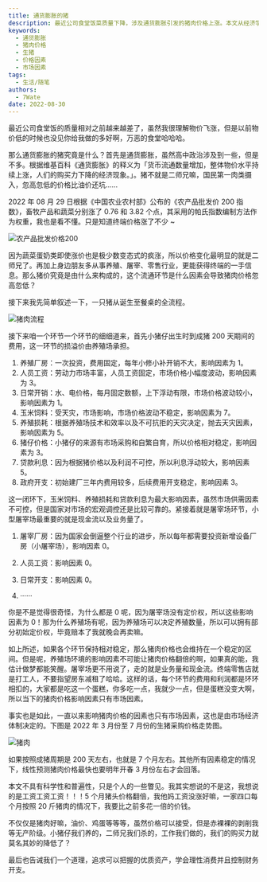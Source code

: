 ```yaml
---
title: 通货膨胀的猪
description: 最近公司食堂饭菜质量下降，涉及通货膨胀引发的猪肉价格上涨。本文从经济学角度探讨通货膨胀和猪肉价格的关系，分析了猪肉生产流程中各环节的影响因素，以及市场因素对猪肉价格的影响。
keywords:
  - 通货膨胀
  - 猪肉价格
  - 生猪
  - 价格因素
  - 市场因素
tags:
  - 生活/随笔
authors:
  - 7Wate
date: 2022-08-30
---
```


最近公司食堂饭的质量相对之前越来越差了，虽然我很理解物价飞涨，但是以前物价低的时候也没见你给我做的多好啊，万恶的食堂哈哈哈。

那么通货膨胀的猪究竟是什么？首先是通货膨胀，虽然高中政治涉及到一些，但是不多。根据维基百科《通货膨胀》的释义为「货币流通数量增加，整体物价水平持续上涨，人们的购买力下降的经济现象。」。猪不就是二师兄嘛，国民第一肉类摄入，忽高忽低的价格比油价还坑……

2022 年 08 月 29 日根据《中国农业农村部》公布的《农产品批发价 200 指数》，畜牧产品和蔬菜分别涨了 0.76 和 3.82 个点，其采用的帕氏指数编制方法作为权重，我也是看不懂。只是知道终端价格涨了不少 ~

![农产品批发价格200](https://static.7wate.com/img/2022/08/30/4a867fdac4713.png)

因为蔬菜蛋奶类即使涨价也是极少数变态式的疯涨，所以价格变化最明显的就是二师兄了。再加上身边朋友多从事养殖、屠宰、零售行业，更能获得终端的一手信息。那么猪价究竟是由什么来构成的，这个流通环节是什么因素会导致猪肉价格忽高忽低？

接下来我先简单叙述一下，一只猪从诞生至餐桌的全流程。

![猪肉流程](https://static.7wate.com/img/2022/08/30/3484b5d51dad0.png)

接下来咱一个环节一个环节的细细道来，首先小猪仔出生时到成猪 200 天期间的费用，这一环节的损溢价由养殖场承担。

1. 养殖厂房：一次投资，费用固定，每年小修小补开销不大，影响因素为 1。
2. 人员工资：劳动力市场丰富，人员工资固定，市场价格小幅度波动，影响因素为 3。
3. 日常开销：水、电价格，每月固定数额，上下浮动有限，市场价格波动较小，影响因素为 1。
4. 玉米饲料：受天灾，市场影响，市场价格波动不稳定，影响因素为 7。
5. 养殖损耗：根据养殖场技术和效率以及不可抗拒的天灾决定，抛去天灾因素，影响因素为 5。
6. 猪仔价格：小猪仔的来源有市场采购和自繁自育，所以价格相对稳定，影响因素为 3。
7. 贷款利息：因为根据猪价格以及利润不可控，所以利息浮动较大，影响因素 5。
8. 政府开支：初始建厂三年内费用较多，后续费用开支稳定，影响因素 3。

这一闭环下，玉米饲料、养殖损耗和贷款利息为最大影响因素，虽然市场供需因素不可控，但是国家对市场的宏观调控还是比较可靠的。紧接着就是屠宰场环节，小型屠宰场最重要的就是现金流以及业务量了。

1. 屠宰厂房：因为国家会倒逼整个行业的进步，所以每年都需要投资新增设备厂房（小屠宰场），影响因素 0。
2. 人员工资：影响因素 0。
3. 日常开支：影响因素 0。

4. ······

你是不是觉得很奇怪，为什么都是 0 呢，因为屠宰场没有定价权，所以这些影响因素为 0！那为什么养殖场有呢，因为养殖场可以决定养殖数量，所以可以拥有部分初始定价权，毕竟赔本了我就晚会再卖嘛。

如上所述，如果各个环节保持相对稳定，那么猪肉价格也会维持在一个稳定的区间。但是呢，养殖场环境的影响因素不可能让猪肉价格翻倍的啊，如果真的能，我估计做梦都能笑醒。屠宰场更不用说了，走的就是业务量和现金流。终端零售店就是打工人，不要指望房东减租了哈哈。这样的话，每个环节的费用和利润都是环环相扣的，大家都是吃这一个蛋糕，你多吃一点，我就少一点，但是蛋糕没变大啊，所以当下的猪肉价格影响因素只有市场因素。

事实也是如此，一直以来影响猪肉价格的因素也只有市场因素，这也是由市场经济体制决定的。下图是 2022 年 3 月份至 7 月份的生猪采购价格走势图。

![猪肉](https://static.7wate.com/img/2022/08/30/9c4bdac7061b9.png)

如果按照成猪周期是 200 天左右，也就是 7 个月左右。其他所有因素稳定的情况下，线性预测猪肉价格最快也要明年开春 3 月份左右才会回落。

本文不具有科学性和普遍性，只是个人的一些瞥见。我其实想说的不是这，我想说的是工资工资工资！！！5 个月猪头价格翻倍，我他妈工资没涨好嘛，一家四口每个月按照 20 斤猪肉的情况下，我要比之前多花一倍的价钱。

不仅仅是猪肉好嘛，油价、鸡蛋等等等，虽然价格可以接受，但是赤裸裸的剥削我等无产阶级。小猪仔我们养的，二师兄我们杀的，工作我们做的，我们的购买力就莫名其妙的降低了？

最后也告诫我们一个道理，追求可以把握的优质资产，学会理性消费并且控制财务开支。
